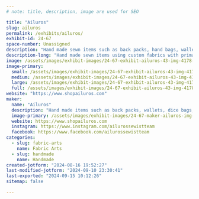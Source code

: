 ```yaml
---
# note: title, description, image are used for SEO

title: "Ailuros"
slug: ailuros
permalink: /exhibits/ailuros/
exhibit-id: 24-67
space-number: Unassigned
description: "Hand made sewn items such as back packs, hand bags, wallets, dice bags, hot accessories and more."
description-long: "Hand made sewn items using custom fabrics with primarily fandoms. Included items are back packs, hand bags, wallets, dice bags, hair accessories and so much more."
image: /assets/images/exhibit-images/24-67-exhibit-ailuros-43-img-4178-7184-large.jpeg
image-primary: 
  small: /assets/images/exhibit-images/24-67-exhibit-ailuros-43-img-4178-7184-small.jpeg
  medium: /assets/images/exhibit-images/24-67-exhibit-ailuros-43-img-4178-7184-medium.jpeg
  large: /assets/images/exhibit-images/24-67-exhibit-ailuros-43-img-4178-7184-large.jpeg
  full: /assets/images/exhibit-images/24-67-exhibit-ailuros-43-img-4178-7184-full.jpeg
website: "https://www.shopailuros.com"
maker: 
  name: "Ailuros"
  description: "Hand made items such as back packs, wallets, dice bags, handbags, hair accessories of fabric/sewn. "
  image-primary: /assets/images/exhibit-images/24-67-maker-ailuros-img-4178-medium.jpeg
  website: https://www.shopailuros.com
  instagram: https://www.instagram.com/ailurossewistteam
  facebook: https://www.facebook.com/ailurossewistteam
categories: 
  - slug: fabric-arts
    name: Fabric Arts
  - slug: handmade
    name: Handmade
created-jotform: "2024-08-16 19:52:27"
last-modified-jotform: "2024-09-10 23:30:41"
last-exported: "2024-09-15 10:12:26"
sitemap: false

---
```

